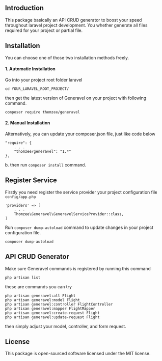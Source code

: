 ## Introduction
This package basically an API CRUD generator to boost your speed throughout laravel project development. You whether
generate all files required for your project or partial file.

## Installation
You can choose one of those two installation methods freely.
#### 1. Automatic Installation
Go into your project root folder laravel
```$xslt
cd YOUR_LARAVEL_ROOT_PROJECT/
``` 
then get the latest version of Generavel on your project with following command.
```$xslt
composer require thomzee/generavel
```
#### 2. Manual Installation
Alternatively, you can update your composer.json file, just like code below
```$xslt
"require": {
    . . .
    "thomzee/generavel": "1.*"
},
```
b. then run `composer install` command.
## Register Service
Firstly you need register the service provider your project configuration file `config/app.php`
```$xslt
'providers' => [
    . . .
    Thomzee\Generavel\GeneravelServiceProvider::class,
]
```
Run `composer dump-autoload` command to update changes in your project configuration file.
```$xslt
composer dump-autoload
```
## API CRUD Generator
Make sure Generavel commands is registered by running this command
```$xslt
php artisan list
```
these are commands you can try
```$xslt
php artisan generavel:all Flight
php artisan generavel:model Flight
php artisan generavel:controller FlightController
php artisan generavel:mapper FlightMapper
php artisan generavel:create-request Flight
php artisan generavel:update-request Flight
```
then simply adjust your model, controller, and form request.

## License
This package is open-sourced software licensed under the MIT license.
